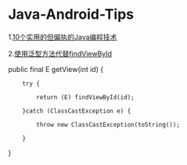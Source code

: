 # Java-Android-Tips

1.[10个实用的但偏执的Java编程技术](http://www.codeceo.com/article/10-useful-paranoid-java-coding.html)

2.[使用泛型方法代替findViewById](http://blog.chengyunfeng.com/?p=541)

  public final <E extends View> E getView(int id) {
  
        try {
        
            return (E) findViewById(id);
            
        }catch (ClassCastException e) {
        
            throw new ClassCastException(toString());
            
        }
        
  }
